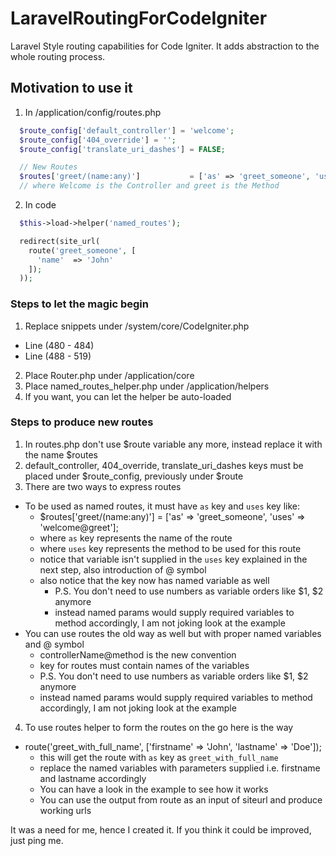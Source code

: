 # LaravelRoutingForCodeIgniter
Laravel Style routing capabilities for Code Igniter. It adds abstraction to the whole routing process.

## Motivation to use it ##
1. In /application/config/routes.php
```php
  $route_config['default_controller'] = 'welcome';
  $route_config['404_override'] = '';
  $route_config['translate_uri_dashes'] = FALSE;

  // New Routes
  $routes['greet/(name:any)']           = ['as' => 'greet_someone', 'uses' => 'welcome@greet'];
  // where Welcome is the Controller and greet is the Method
```

2. In code
```php
  $this->load->helper('named_routes');

  redirect(site_url(
    route('greet_someone', [
      'name'  => 'John'
    ]);
  ));
```


### Steps to let the magic begin ###
1. Replace snippets under /system/core/CodeIgniter.php
  * Line (480 - 484)
  * Line (488 - 519)
2. Place Router.php under /application/core
3. Place named_routes_helper.php under /application/helpers
4. If you want, you can let the helper be auto-loaded

### Steps to produce new routes ###
1. In routes.php don't use $route variable any more, instead replace it with the name $routes
2. default_controller, 404_override, translate_uri_dashes keys must be placed under $route_config, previously under $route
3. There are two ways to express routes
  * To be used as named routes, it must have `as` key and `uses` key like: 
    * $routes['greet/(name:any)'] = ['as' => 'greet_someone', 'uses' => 'welcome@greet'];
    * where `as` key represents the name of the route
    * where `uses` key represents the method to be used for this route
    * notice that variable isn't supplied in the `uses` key explained in the next step, also introduction of @ symbol
    * also notice that the key now has named variable as well
      * P.S. You don't need to use numbers as variable orders like $1, $2 anymore
      * instead named params would supply required variables to method accordingly, I am not joking look at the example
  * You can use routes the old way as well but with proper named variables and @ symbol
    * controllerName@method is the new convention
    * key for routes must contain names of the variables
    * P.S. You don't need to use numbers as variable orders like $1, $2 anymore
    * instead named params would supply required variables to method accordingly, I am not joking look at the example
4. To use routes helper to form the routes on the go here is the way
  * route('greet_with_full_name', ['firstname' => 'John', 'lastname' => 'Doe']);
    * this will get the route with `as` key as `greet_with_full_name`
    * replace the named variables with parameters supplied i.e. firstname and lastname accordingly
    * You can have a look in the example to see how it works
    * You can use the output from route as an input of siteurl and produce working urls

It was a need for me, hence I created it. If you think it could be improved, just ping me.